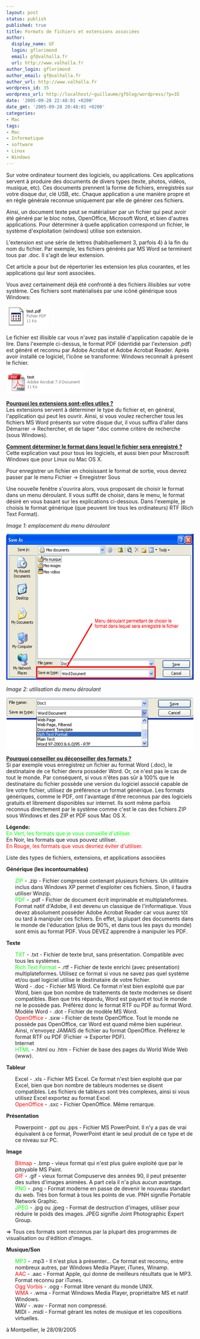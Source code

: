 ```yaml
---
layout: post
status: publish
published: true
title: Formats de fichiers et extensions associées
author:
  display_name: GF
  login: gflorimond
  email: gf@valhalla.fr
  url: http://www.valhalla.fr
author_login: gflorimond
author_email: gf@valhalla.fr
author_url: http://www.valhalla.fr
wordpress_id: 35
wordpress_url: http://localhost/~guillaume/gfblog/wordpress/?p=35
date: '2005-09-28 22:48:01 +0200'
date_gmt: '2005-09-28 20:48:01 +0200'
categories:
- Mac
tags:
- Mac
- Informatique
- software
- Linux
- Windows
---
```

<p>Sur votre ordinateur tournent des logiciels, ou applications. Ces applications servent &agrave; produire des documents de divers types (texte, photos, vid&eacute;os, musique, etc). Ces documents prennent la forme de fichiers, enregistr&eacute;s sur votre disque dur, cl&eacute; USB, etc. Chaque application a une mani&egrave;re propre et en r&egrave;gle g&eacute;n&eacute;rale reconnue uniquement par elle de g&eacute;n&eacute;rer ces fichiers.</p>
<p>Ainsi, un document texte peut se mat&eacute;rialiser par un fichier qui peut avoir &eacute;t&eacute; g&eacute;n&eacute;r&eacute; par le bloc notes, OpenOffice, Microsoft Word, et bien d'autres applications. Pour d&eacute;terminer &agrave; quelle application correspond un fichier, le syst&egrave;me d'exploitation (windows) utilise son extension.</p>
<p>L'extension est une s&eacute;rie de lettres (habituellement 3, parfois 4) &agrave; la fin du nom du fichier. Par exemple, les fichiers g&eacute;n&eacute;r&eacute;s par MS Word se terminent tous par .doc. Il s'agit de leur extension.</p>
<p>Cet article a pour but de r&eacute;pertorier les extension les plus courantes, et les applications qui leur sont associ&eacute;es.</p>
<p>Vous avez certainement d&eacute;j&agrave; &eacute;t&eacute; confront&eacute; &agrave; des fichiers illisibles sur votre syst&egrave;me. Ces fichiers sont mat&eacute;rialis&eacute;s par une ic&ocirc;n&eacute; g&eacute;n&eacute;rique sous Windows:</p>
<p><img src="/public/posts/2005-09-28-formats/extensions1.png" width="114" height="60" /> </p>
<p>Le fichier est illisible car vous n'avez pas install&eacute; d'application capable de le lire. Dans l'exemple ci-dessus, le format PDF (identidi&eacute; par l'extension .pdf) est g&eacute;n&eacute;r&eacute; et reconnu par Adobe Acrobat et Adobe Acrobat Reader. Apr&egrave;s avoir install&eacute; ce logiciel, l'ic&ocirc;ne se transforme: Windows reconna&icirc;t &agrave; pr&eacute;sent le fichier.</p>
<p><img src="/public/posts/2005-09-28-formats/extensions2.png" width="209" height="61" /> </p>
<p><strong><u>Pourquoi les extensions sont-elles utiles ?</u></strong><br />
Les extensions servent &agrave; d&eacute;terminer le type du fichier et, en g&eacute;n&eacute;ral, l'application qui peut les ouvrir. Ainsi, si vous voulez rechercher tous les fichiers MS Word pr&eacute;sents sur votre disque dur, il vous suffira d'aller dans D&eacute;marrer -&gt; Rechercher, et de taper *.doc comme crit&egrave;re de recherche (sous Windows).</p>
<p><strong><u>Comment d&eacute;terminer le format dans lequel le fichier sera enregistr&eacute; ?</u></strong><br />
  Cette explication vaut pour tous les logiciels, et aussi bien pour Miscrosoft Windows que pour Linux ou Mac OS X.</p>
<p>Pour enregistrer un fichier en choisissant le format de sortie, vous devrez passer par le menu Fichier -&gt; Enregistrer Sous</p>
<p>Une nouvelle fen&ecirc;tre s'ouvrira alors, vous proposant de choisir le format dans un menu d&eacute;roulant. Il vous suffit de choisir, dans le menu, le format d&eacute;sir&eacute; en vous basant sur les explications ci-dessous. Dans l'exemple, je choisis le format g&eacute;n&eacute;rique (que peuvent lire tous les ordinateurs) RTF (Rich Text Format).</p>
<p><em>Image 1: emplacement du menu d&eacute;roulant</em></p>
<p align="center"><img src="/public/posts/2005-09-28-formats/format1.png" width="602" height="391" /> </p>
<p><em>Image 2: utilisation du menu d&eacute;roulant</em></p>
<p align="center"><img src="/public/posts/2005-09-28-formats/format2.png" width="502" height="138" /> </p>
<p><strong><u>Pourquoi conseiller ou d&eacute;conseiller des formats ?</u></strong><br />
  Si par exemple vous enregistrez un fichier au format Word (.doc), le destinataire de ce fichier devra poss&eacute;der Word. Or, ce n'est pas le cas de tout le monde. Par cons&eacute;quent, si vous n'&ecirc;tes pas s&ucirc;r &agrave; 100% que le destinataire du fichier poss&egrave;de une version du logiciel associ&eacute; capable de lire votre fichier, utilisez de pr&eacute;f&eacute;rence un format g&eacute;n&eacute;rique. Les formats g&eacute;n&eacute;riques, comme le PDF, ont l'avantage d'&ecirc;tre reconnus par des logiciels gratuits et librement disponibles sur internet. Ils sont m&ecirc;me parfois reconnus directement par le syst&egrave;me comme c'est le cas des fichiers ZIP sous Windows et des ZIP et PDF sous Mac OS X.</p>
<p><strong>L&eacute;gende:</strong><br />
  <span style="color: #00FF00">En Vert, les formats que je vous conseille d'utiliser.</span><br />
  En Noir, les formats que vous pouvez utiliser.<br />
  <span style="color: #FF0000">En Rouge, les formats que vous devriez &eacute;viter d'utiliser.</span></p>
<p>Liste des types de fichiers, extensions, et applications associ&eacute;es</p>
<p><strong>G&eacute;n&eacute;rique (les incontournables)</strong></p>
<ul style="list-style-type: none;">
<li><span style="color: #00FF00">ZIP</span> - .zip - Fichier compress&eacute; contenant plusieurs fichiers. Un utilitaire inclus dans Windows XP permet d'exploiter ces fichiers. Sinon, il faudra utiliser Winzip.
    </li>
<li><span style="color: #00FF00">PDF</span> - .pdf - Fichier de document &eacute;crit imprimable et multiplateformes. Format natif d'Adobe, il est devenu un classique de l'informatique. Vous devez absolument poss&eacute;der Adobe Acrobat Reader car vous aurez t&ocirc;t ou tard &agrave; manipuler ces fichiers. En effet, la plupart des documents dans le monde de l'&eacute;ducation (plus de 90%, et dans tous les pays du monde) sont &eacute;mis au format PDF. Vous DEVEZ apprendre &agrave; manipuler les PDF.</li>
</ul>
<p><strong>Texte</strong></p>
<ul style="list-style-type: none;">
<li><span style="color: #00FF00">TXT</span> - .txt - Fichier de texte brut, sans pr&eacute;sentation. Compatible avec tous les syst&egrave;mes.
    </li>
<li><span style="color: #00FF00">Rich Text Format</span> - .rtf - Fichier de texte enrichi (avec pr&eacute;sentation) multiplateformes. Utilisez ce format si vous ne savez pas quel syst&egrave;me et/ou quel logiciel utilise le destinataire de votre fichier.
    </li>
<li>Word - .doc - Fichier MS Word. Ce format n'est bien exploit&eacute; que par Word, bien que bon nombre de traitements de texte modernes se disent compatibles. Bien que tr&egrave;s r&eacute;pandu, Word est payant et tout le monde ne le poss&egrave;de pas. Pr&eacute;f&eacute;rez donc le format RTF ou PDF au format Word.
    </li>
<li>Mod&egrave;le Word - .dot - Fichier de mod&egrave;le MS Word.
    </li>
<li><span style="color: #FF0000">OpenOffice</span> - .sxw - Fichier de texte OpenOffice. Tout le monde ne poss&egrave;de pas OpenOffice, car Word est quand m&ecirc;me bien sup&eacute;rieur. Ainsi, n'envoyez JAMAIS de fichier au format OpenOffice. Pr&eacute;f&eacute;rez le format RTF ou PDF (Fichier -&gt; Exporter PDF). <br />
    Internet
    </li>
<li><span style="color: #00FF00">HTML</span> - .html ou .htm - Fichier de base des pages du World Wide Web (www).
    </li>
</ul>
<p><strong>Tableur</strong></p>
<ul style="list-style-type: none;">
<li>Excel - .xls - Fichier MS Excel. Ce format n'est bien exploit&eacute; que par Excel, bien que bon nombre de tableurs modernes se disent compatibles. Les fichiers de tableurs sont tr&egrave;s complexes, ainsi si vous utilisez Excel exportez au format Excel.
    </li>
<li><span style="color: #FF0000">OpenOffice</span> - .sxc - Fichier OpenOffice. M&ecirc;me remarque.</li>
</ul>
<p><strong>Pr&eacute;sentation</strong></p>
<ul style="list-style-type: none;">
<li>Powerpoint - .ppt ou .pps - Fichier MS PowerPoint. Il n'y a pas de vrai &eacute;quivalent &agrave; ce format, PowerPoint &eacute;tant le seul produit de ce type et de ce niveau sur PC.</li>
</ul>
<p><strong>Image</strong></p>
<ul style="list-style-type: none;">
<li><span style="color: #FF0000">Bitmap</span> - .bmp - vieux format qui n'est plus gu&egrave;re exploit&eacute; que par le pitoyable MS Paint.
    </li>
<li><span style="color: #FF0000">GIF</span> - .gif - vieux format Compuserve des ann&eacute;es 90, il peut pr&eacute;senter des suites d'images anim&eacute;es. A part cela il n'a plus aucun avantage.
    </li>
<li><span style="color: #00FF00">PNG</span> - .png - Format moderne en passe de devenir le nouveau standart du web. Tr&egrave;s bon format &agrave; tous les points de vue. PNH signifie Portable Network Graphic.
    </li>
<li><span style="color: #00FF00">JPEG</span> - .jpg ou .jpeg - Format de destruction d'images, utiliser pour r&eacute;duire le poids des images. JPEG signifie Joint Photographic Expert Group.</li>
</ul>
<p>=&gt; Tous ces formats sont reconnus par la plupart des programmes de visualisation ou d'&eacute;dition d'images. </p>
<p><strong>Musique/Son</strong></p>
<ul style="list-style-type: none;">
<li><span style="color: #00FF00">MP3</span> - .mp3 - Il n'est plus &agrave; pr&eacute;senter... Ce format est reconnu, entre nombreux autres, par Windows Media Player, iTunes, Winamp.
    </li>
<li><span style="color: #FF0000">AAC</span> - .aac - Format Apple, qui donne de meilleurs r&eacute;sultats que le MP3. Format reconnu par iTunes.
    </li>
<li><span style="color: #FF0000">Ogg Vorbis</span> - .ogg - Format libre venant du monde UNIX.
    </li>
<li><span style="color: #FF0000">WMA</span> - .wma - Format Windows Media Player, propri&eacute;taitre MS et natif Windows.
    </li>
<li>WAV - .wav - Format non compress&eacute;.
    </li>
<li>MIDI - .midi - Format g&eacute;rant les notes de musique et les copositions virtuelles.</li>
</ul>
<p>
à Montpellier, le 28/09/2005</p>

